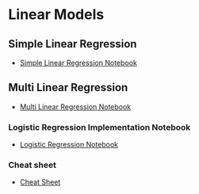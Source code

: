 # Linear Models

## Simple Linear Regression

- [Simple Linear Regression Notebook](https://colab.research.google.com/drive/1HZYiTocTcjcUInLXdvNhQEkE3wknhnAA?usp=sharing)

## Multi Linear Regression

- [Multi Linear Regression Notebook](https://colab.research.google.com/drive/1S09K7YEcIMU9NdHfFcHpZEP1fPRw-mJx?usp=sharing)


### Logistic Regression Implementation Notebook

- [Logistic Regression Notebook](https://colab.research.google.com/drive/1cleHBxd0eUgYwDZC9YxocNw7IAwX2Owf?usp=sharing)

### Cheat sheet

- [Cheat Sheet](https://author-ide.skills.network/render?token=eyJhbGciOiJIUzI1NiIsInR5cCI6IkpXVCJ9.eyJtZF9pbnN0cnVjdGlvbnNfdXJsIjoiaHR0cHM6Ly9jZi1jb3Vyc2VzLWRhdGEuczMudXMuY2xvdWQtb2JqZWN0LXN0b3JhZ2UuYXBwZG9tYWluLmNsb3VkL3BWam5EcGZuOFN5ZVZuZmV1QTAzSlEvTTJMMyUyMENoZWF0c2hlZXQtVjIubWQiLCJ0b29sX3R5cGUiOiJpbnN0cnVjdGlvbmFsLWxhYiIsImF0bGFzX2ZpbGVfaWQiOjI1MjQ2NywiYWRtaW4iOmZhbHNlLCJpYXQiOjE3NDYxMjc0Mjl9.NbY0UjQ19lRiDGpz7e4pyd3nx9EQ2PtEySVSvSG7GU8)